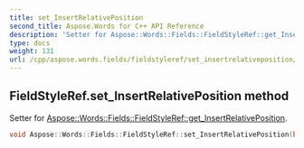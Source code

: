 ```yaml
---
title: set_InsertRelativePosition
second_title: Aspose.Words for C++ API Reference
description: 'Setter for Aspose::Words::Fields::FieldStyleRef::get_InsertRelativePosition.'
type: docs
weight: 131
url: /cpp/aspose.words.fields/fieldstyleref/set_insertrelativeposition/
---
```

## FieldStyleRef.set_InsertRelativePosition method


Setter for [Aspose::Words::Fields::FieldStyleRef::get_InsertRelativePosition](../get_insertrelativeposition/).

```cpp
void Aspose::Words::Fields::FieldStyleRef::set_InsertRelativePosition(bool value)
```

